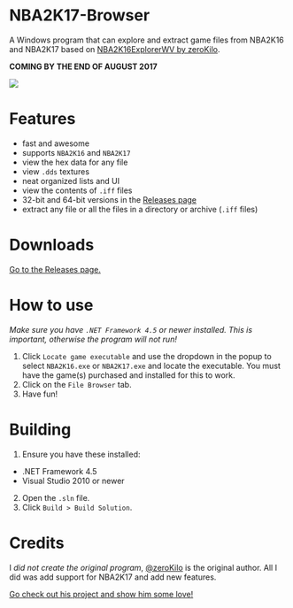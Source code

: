 # NBA2K17-Browser
A Windows program that can explore and extract game files from NBA2K16 and NBA2K17 based on [NBA2K16ExplorerWV by zeroKilo](https://github.com/zeroKilo/NBA2K16ExplorerWV).

**COMING BY THE END OF AUGUST 2017**

![](http://i.imgur.com/9T9YLDo.png)

# Features
- fast and awesome
- supports `NBA2K16` and `NBA2K17`
- view the hex data for any file
- view `.dds` textures
- neat organized lists and UI
- view the contents of `.iff` files
- 32-bit and 64-bit versions in the [Releases page](https://github.com/theawesomecoder61/NBA2K17-Browser/releases)
- extract any file or all the files in a directory or archive (`.iff` files)

# Downloads
[Go to the Releases page.](https://github.com/theawesomecoder61/NBA2K17-Browser/releases)

# How to use
*Make sure you have `.NET Framework 4.5` or newer installed. This is important, otherwise the program will not run!*
1. Click `Locate game executable` and use the dropdown in the popup to select `NBA2K16.exe` or `NBA2K17.exe` and locate the executable. You must have the game(s) purchased and installed for this to work.
2. Click on the `File Browser` tab.
3. Have fun!

# Building
1. Ensure you have these installed:
- .NET Framework 4.5
- Visual Studio 2010 or newer
2. Open the `.sln` file.
3. Click `Build > Build Solution`.

# Credits
I *did not create the original program*, [@zeroKilo](https://github.com/zeroKilo) is the original author. All I did was add support for NBA2K17 and add new features.

[Go check out his project and show him some love!](https://github.com/zeroKilo/NBA2K16ExplorerWV)
